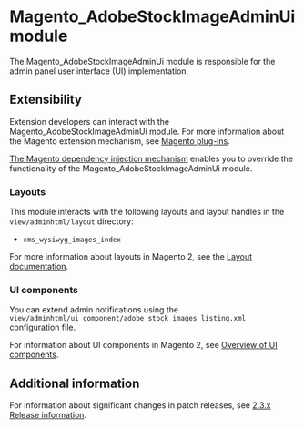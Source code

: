 # Magento_AdobeStockImageAdminUi module

The Magento_AdobeStockImageAdminUi module is responsible for the admin panel user interface (UI) implementation.

## Extensibility

Extension developers can interact with the Magento_AdobeStockImageAdminUi module. For more information about the Magento extension mechanism, see [Magento plug-ins](https://developer.adobe.com/commerce/php/development/components/plugins/).

[The Magento dependency injection mechanism](https://developer.adobe.com/commerce/php/development/components/dependency-injection/) enables you to override the functionality of the Magento_AdobeStockImageAdminUi module.

### Layouts

This module interacts with the following layouts and layout handles in the `view/adminhtml/layout` directory:

- `cms_wysiwyg_images_index`

For more information about layouts in Magento 2, see the [Layout documentation](https://developer.adobe.com/commerce/frontend-core/guide/layouts/).

### UI components

You can extend admin notifications using the `view/adminhtml/ui_component/adobe_stock_images_listing.xml` configuration file.

For information about UI components in Magento 2, see [Overview of UI components](https://developer.adobe.com/commerce/frontend-core/ui-components/).

## Additional information

For information about significant changes in patch releases, see [2.3.x Release information](https://experienceleague.adobe.com/docs/commerce-operations/release/notes/overview.html).
